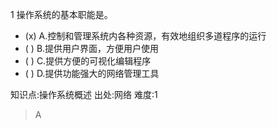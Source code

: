 1
操作系统的基本职能是。
- (x) A.控制和管理系统内各种资源，有效地组织多道程序的运行
- ( ) B.提供用户界面，方便用户使用
- ( ) C.提供方便的可视化编辑程序
- ( ) D.提供功能强大的网络管理工具

知识点:操作系统概述
出处:网络
难度:1
> A
